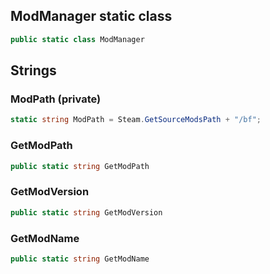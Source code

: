 ## ModManager static class
```cs
public static class ModManager
```

## Strings
### ModPath (private)
```cs
static string ModPath = Steam.GetSourceModsPath + "/bf";
```

### GetModPath
```cs
public static string GetModPath
```

### GetModVersion
```cs
public static string GetModVersion
```

### GetModName
```cs
public static string GetModName
```
